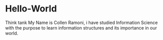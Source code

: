 # Hello-World
Think tank 
My Name is Collen Ramoni, i have studied Information Science with the purpose to learn information structures and its importance in our world.
